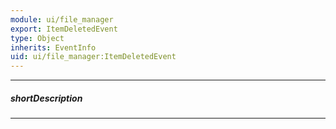 ```yaml
---
module: ui/file_manager
export: ItemDeletedEvent
type: Object
inherits: EventInfo
uid: ui/file_manager:ItemDeletedEvent
---
```

---
##### shortDescription
<!-- Description goes here -->

---
<!-- Description goes here -->